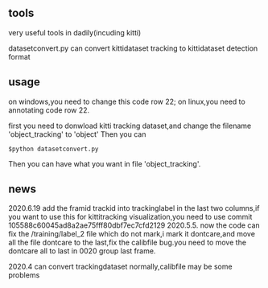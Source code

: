 ## tools
very useful tools in dadily(incuding kitti)

datasetconvert.py can convert kittidataset tracking to kittidataset detection format

## usage

on windows,you need to change this code row 22;
on linux,you need to annotating code row 22.

first you need to donwload kitti tracking dataset,and change the filename 'object_tracking' to 'object'
Then you can

```
$python datasetconvert.py 
```
Then you can have what you want in file 'object_tracking'.

## news
2020.6.19
add the framid trackid into trackinglabel in the last two columns,if you want to use this for 
kittitracking  visualization,you need to use commit 105588c60045ad8a2ae75fff80dbf7ec7cfd2129
2020.5.5.
now the code can fix the /training/label_2 file which do not mark,i mark it dontcare,and move all the file dontcare to the last,fix the calibfile bug.you need to move the dontcare all to last in 0020 group last frame. 

2020.4
can convert trackingdataset normally,calibfile may be some problems
